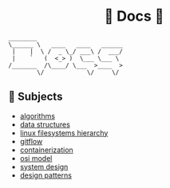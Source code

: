 <div align="center">

# 📃 Docs 📃
</div>

```console
________                        
\______ \   ____   ____   ______
 |    |  \ /  _ \_/ ___\ /  ___/
 |    `   (  <_> )  \___ \___ \ 
/_______  /\____/ \___  >____  >
        \/            \/     \/ 
```

## 🔖 Subjects

- <a href="https://github.com/mtellami/docs/tree/master/algorithms">algorithms</a>
- <a href="https://github.com/mtellami/docs/tree/master/data-structures">data structures</a>
- <a href="https://github.com/mtellami/docs/tree/master/linux-filesystems-hierarchy">linux filesystems hierarchy</a>
- <a href="https://github.com/mtellami/docs/tree/master/gitflow">gitflow</a>
- <a href="https://github.com/mtellami/docs/tree/master/containerization">containerization</a>
- <a href="https://github.com/mtellami/docs/tree/master/osi-model">osi model</a>
- <a href="https://github.com/mtellami/docs/tree/master/system-design">system design</a>
- <a href="https://github.com/mtellami/docs/tree/master/design-patterns">design patterns</a>
